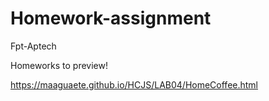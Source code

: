 # Homework-assignment
Fpt-Aptech

Homeworks to preview!

https://maaguaete.github.io/HCJS/LAB04/HomeCoffee.html

